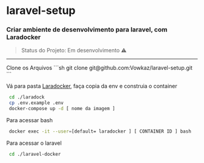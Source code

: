 # laravel-setup
### Criar ambiente de desenvolvimento para laravel, com Laradocker
> Status do Projeto: Em desenvolvimento :warning:
<hr>
 Clone os Arquivos
```sh
 git clone git@github.com:Vowkaz/laravel-setup.git
```
 
Vá para pasta [Laradocker](https://laradock.io), faça copia da env e construia o container
```sh
 cd ./laradock
 cp .env.example .env
 docker-compose up -d [ nome da imagem ]
```

Para acessar bash 
```sh
 docker exec -it --user=[default= laradocker ] [ CONTAINER ID ] bash
```

Para acessar o laravel 
```sh
 cd ./laravel-docker
```
